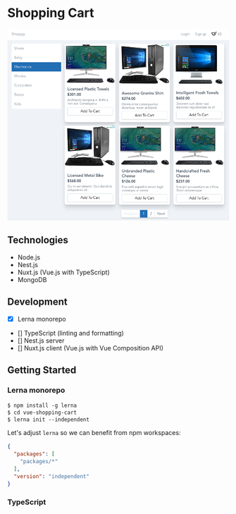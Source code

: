 # Shopping Cart

![](screenshot.png)

## Technologies

- Node.js
- Nest.js
- Nuxt.js (Vue.js with TypeScript) 
- MongoDB

## Development

- [x] Lerna monorepo
- [] TypeScript (linting and formatting)
- [] Nest.js server
- [] Nuxt.js client (Vue.js with Vue Composition API)


## Getting Started

### Lerna monorepo

```
$ npm install -g lerna
$ cd vue-shopping-cart
$ lerna init --independent
```

Let's adjust `lerna` so we can benefit from npm workspaces:

```json
{
  "packages": [
    "packages/*"
  ],
  "version": "independent"
}
```

### TypeScript
